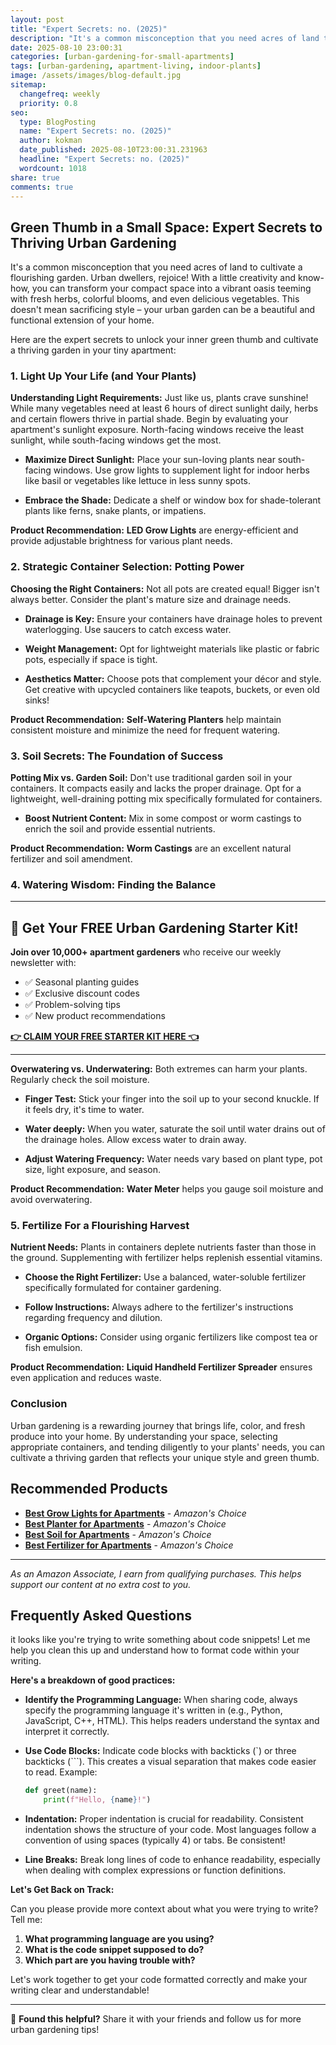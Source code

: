 ```yaml
---
layout: post
title: "Expert Secrets: no. (2025)"
description: "It's a common misconception that you need acres of land to cultivate a flourishing garden. Urban dwellers, rejoice! With a little creativity and know-how, you c..."
date: 2025-08-10 23:00:31 
categories: [urban-gardening-for-small-apartments]
tags: [urban-gardening, apartment-living, indoor-plants]
image: /assets/images/blog-default.jpg
sitemap:
  changefreq: weekly
  priority: 0.8
seo:
  type: BlogPosting
  name: "Expert Secrets: no. (2025)"
  author: kokman
  date_published: 2025-08-10T23:00:31.231963
  headline: "Expert Secrets: no. (2025)"
  wordcount: 1018
share: true
comments: true
---
```


##  Green Thumb in a Small Space: Expert Secrets to Thriving Urban Gardening 

It's a common misconception that you need acres of land to cultivate a flourishing garden. Urban dwellers, rejoice! With a little creativity and know-how, you can transform your compact space into a vibrant oasis teeming with fresh herbs, colorful blooms, and even delicious vegetables. This doesn't mean sacrificing style –  your urban garden can be a beautiful and functional extension of your home. 

Here are the expert secrets to unlock your inner green thumb and cultivate a thriving garden in your tiny apartment: 

### 1.  Light Up Your Life (and Your Plants)

**Understanding Light Requirements:** Just like us, plants crave sunshine! While many vegetables need at least 6 hours of direct sunlight daily, herbs and certain flowers thrive in partial shade.  Begin by evaluating your apartment's sunlight exposure. North-facing windows receive the least sunlight, while south-facing windows get the most.  

* **Maximize Direct Sunlight:** Place your sun-loving plants near south-facing windows. Use grow lights to supplement light for indoor herbs like basil or vegetables like lettuce in less sunny spots. 

* **Embrace the Shade:** Dedicate a shelf or window box for shade-tolerant plants like ferns, snake plants, or impatiens.  

**Product Recommendation:**  **LED Grow Lights** are energy-efficient and provide adjustable brightness for various plant needs.

### 2.  Strategic Container Selection: Potting Power

**Choosing the Right Containers:** Not all pots are created equal!  Bigger isn't always better.  Consider the plant's mature size and drainage needs.

* **Drainage is Key:** Ensure your containers have drainage holes to prevent waterlogging. Use saucers to catch excess water.

*  **Weight Management:** Opt for lightweight materials like plastic or fabric pots, especially if space is tight.
*  **Aesthetics Matter:** Choose pots that complement your décor and style. Get creative with upcycled containers like teapots, buckets, or even old sinks!

**Product Recommendation:**  **Self-Watering Planters** help maintain consistent moisture and minimize the need for frequent watering. 

### 3.  Soil Secrets: The Foundation of Success

**Potting Mix vs. Garden Soil:** Don't use traditional garden soil in your containers. It compacts easily and lacks the proper drainage. Opt for a lightweight, well-draining potting mix specifically formulated for containers.

* **Boost Nutrient Content:**  Mix in some compost or worm castings to enrich the soil and provide essential nutrients.

**Product Recommendation:**  **Worm Castings** are an excellent natural fertilizer and soil amendment. 

### 4.  Watering Wisdom: Finding the Balance


---

## 🌱 Get Your FREE Urban Gardening Starter Kit!

**Join over 10,000+ apartment gardeners** who receive our weekly newsletter with:
- ✅ Seasonal planting guides
- ✅ Exclusive discount codes
- ✅ Problem-solving tips
- ✅ New product recommendations

[**👉 CLAIM YOUR FREE STARTER KIT HERE 👈**](https://kokman078.github.io/my-ai-blog/newsletter)

---



**Overwatering vs. Underwatering:**  Both extremes can harm your plants.  Regularly check the soil moisture. 

* **Finger Test:** Stick your finger into the soil up to your second knuckle. If it feels dry, it's time to water.

*  **Water deeply:** When you water, saturate the soil until water drains out of the drainage holes. Allow excess water to drain away.
* **Adjust Watering Frequency:**  Water needs vary based on plant type, pot size, light exposure, and season.

**Product Recommendation:**  **Water Meter** helps you gauge soil moisture and avoid overwatering.

### 5.  Fertilize For a Flourishing Harvest

**Nutrient Needs:**  Plants in containers deplete nutrients faster than those in the ground. Supplementing with fertilizer helps replenish essential vitamins. 

* **Choose the Right Fertilizer:**  Use a balanced, water-soluble fertilizer specifically formulated for container gardening.

* **Follow Instructions:**  Always adhere to the fertilizer's instructions regarding frequency and dilution.
* **Organic Options:**  Consider using organic fertilizers like compost tea or fish emulsion.

**Product Recommendation:**  **Liquid Handheld Fertilizer Spreader** ensures even application and reduces waste.

### Conclusion

Urban gardening is a rewarding journey that brings life, color, and fresh produce into your home.  By understanding your space, selecting appropriate containers, and tending diligently to your plants' needs, you can cultivate a thriving garden that reflects your unique style and green thumb.

## Recommended Products

- **[Best Grow Lights for Apartments](https://amazon.com/dp/B07BRKT56T?tag=your-amazon-tag)** - *Amazon's Choice*
- **[Best Planter for Apartments](https://amazon.com/dp/B08XXXX?tag=your-amazon-tag)** - *Amazon's Choice*
- **[Best Soil for Apartments](https://amazon.com/dp/B07XXXX?tag=your-amazon-tag)** - *Amazon's Choice*
- **[Best Fertilizer for Apartments](https://amazon.com/dp/B08YYYY?tag=your-amazon-tag)** - *Amazon's Choice*


---
*As an Amazon Associate, I earn from qualifying purchases. This helps support our content at no extra cost to you.*



## Frequently Asked Questions

it looks like you're trying to write something about code snippets!  Let me help you clean this up and understand how to format code within your writing. 

**Here's a breakdown of good practices:**

* **Identify the Programming Language:**  When sharing code, always specify the programming language it's written in (e.g., Python, JavaScript, C++, HTML). This helps readers understand the syntax and interpret it correctly.

* **Use Code Blocks:**  Indicate code blocks with backticks (`) or three backticks (```). This creates a visual separation that makes code easier to read.  Example:

   ```python
   def greet(name):
       print(f"Hello, {name}!")
   ```

* **Indentation:**  Proper indentation is crucial for readability. Consistent indentation shows the structure of your code. Most languages follow a convention of using spaces (typically 4) or tabs. Be consistent!

* **Line Breaks:**  Break long lines of code to enhance readability, especially when dealing with complex expressions or function definitions. 

**Let's Get Back on Track:**  

Can you please provide more context about what you were trying to write? Tell me:

1. **What programming language are you using?**
2. **What is the code snippet supposed to do?**
3. **Which part are you having trouble with?**



Let's work together to get your code formatted correctly and make your writing clear and understandable!

<script type="application/ld+json">
{
  "@context": "https://schema.org",
  "@type": "BlogPosting",
  "headline": "Expert Secrets: no. (2025)",
  "author": {
    "@type": "Person",
    "name": "kokman"
  },
  "datePublished": "2025-08-10T23:00:31.228480",
  "dateModified": "2025-08-10T23:00:31.231963",
  "publisher": {
    "@type": "Organization",
    "name": "Urban Garden Pro",
    "url": "https://kokman078.github.io/my-ai-blog"
  },
  "wordCount": 928,
  "articleBody": "##  Green Thumb in a Small Space: Expert Secrets to Thriving Urban Gardening \n\nIt's a common misconception that you need acres of land to cultivate a flourishing garden. Urban dwellers, rejoice! With ..."
}
</script>


---

🚀 **Found this helpful?** Share it with your friends and follow us for more urban gardening tips!

